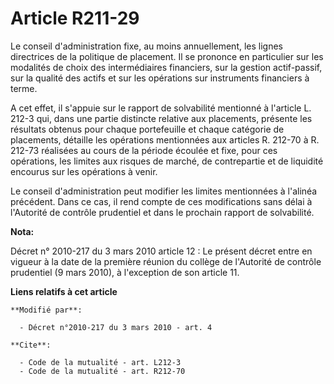 # Article R211-29

Le conseil d'administration fixe, au moins annuellement, les lignes directrices de la politique de placement. Il se prononce
en particulier sur les modalités de choix des intermédiaires financiers, sur la gestion actif-passif, sur la qualité des
actifs et sur les opérations sur instruments financiers à terme. 

A cet effet, il s'appuie sur le rapport de solvabilité mentionné à l'article L. 212-3 qui, dans une partie distincte relative
aux placements, présente les résultats obtenus pour chaque portefeuille et chaque catégorie de placements, détaille les
opérations mentionnées aux articles R. 212-70 à R. 212-73 réalisées au cours de la période écoulée et fixe, pour ces
opérations, les limites aux risques de marché, de contrepartie et de liquidité encourus sur les opérations à venir. 

Le conseil d'administration peut modifier les limites mentionnées à l'alinéa précédent. Dans ce cas, il rend compte de ces
modifications sans délai à l'Autorité de contrôle prudentiel et dans le prochain rapport de solvabilité.

**Nota:**

Décret n° 2010-217 du 3 mars 2010 article 12 : Le présent décret entre en vigueur à la date de la première réunion du collège
de l'Autorité de contrôle prudentiel (9 mars 2010), à l'exception de son article 11.

**Liens relatifs à cet article**

	**Modifié par**:

	  - Décret n°2010-217 du 3 mars 2010 - art. 4

	**Cite**:

	  - Code de la mutualité - art. L212-3
	  - Code de la mutualité - art. R212-70

